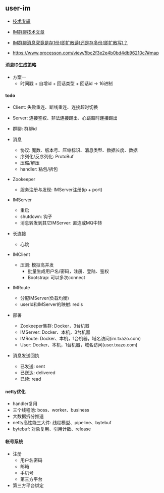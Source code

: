 ## user-im

* [技术专辑](http://www.52im.net/forum.php?mod=collection&op=all)
* [IM群聊技术文章](http://www.52im.net/forum.php?mod=collection&action=view&ctid=20&fromop=all)
* [IM群聊消息究竟是存1份(即扩散读)还是存多份(即扩散写)？](http://www.52im.net/thread-1616-1-1.html)

* https://www.processon.com/view/5bc2f3e2e4b0bd4db96210c7#map

#### 消息ID生成策略

* 方案一
    * 时间戳 + 自增id + 回话类型 + 回话id -> 16进制

#### todo

* Client: 失败重连、断线重连、连接超时切换
* Server: 连接鉴权、非法连接踢出、心跳超时连接踢出
* 群聊: 群聊id
* 消息
    * 协议: 魔数、版本号、压缩标识、消息类型、数据长度、数据
    * 序列化/反序列化: ProtoBuf
    * 压缩/解压
    * handler: 粘包/拆包
* Zookeeper
    * 服务注册与发现: IMServer注册(ip + port)
* IMServer
    * 重启
    * shutdown: 钩子
    * 消息转发到其它IMServer: 直连或MQ中转
* 长连接
    * 心跳
* IMClient
    * 压测: 模拟高并发
        * 批量生成用户名/密码，注册、登陆、鉴权
        * Bootstrap: 可以多次connect
* IMRoute
    * 分配IMServer(负载均衡)
    * userId和IMServer的映射: redis
* 部署
    * Zookeeper集群: Docker，3台机器
    * IMServer: Docker、本机，3台机器
    * IMRoute: Docker、本机，1台机器，域名访问(im.txazo.com)
    * User: Docker、本机，1台机器，域名访问(user.txazo.com)

* 消息发送回执
    * 已发送: sent
    * 已送达: delivered
    * 已读: read

#### netty优化

* handler复用
* 三个线程池: boss、worker、business
* 大数据拆分推送
* netty高性能三大件: 线程模型、pipeline、bytebuf
* bytebuf: 对象复用、引用计数、release

#### 帐号系统

* 注册
    * 用户名密码
    * 邮箱
    * 手机号
    * 第三方平台
* 第三方平台绑定
